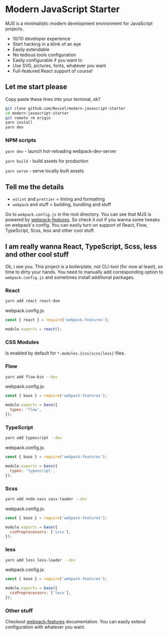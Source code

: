 # Modern JavaScript Starter

MJS is a minimalistic modern development environment for JavaScript projects.

- 10/10 developer experience
- Start hacking in a blink of an eye
- Easily extendable
- No tedious tools configuration
- Easily configurable if you want to
- Use SVG, pictures, fonts, whatever you want
- Full-featured React support of course!

## Let me start please

Copy paste these lines into your terminal, ok?
```sh
git clone github.com/Noviel/modern-javascript-starter
cd modern-javascript-starter
git remote rm origin
yarn install
yarn dev
```

### NPM scripts

`yarn dev` - launch hot-reloading webpack-dev-server

`yarn build` - build assets for production

`yarn serve` - serve locally built assets

## Tell me the details

- `eslint` and `prettier` = linting and formatting
- `webpack` and stuff = building, bundling and stuff

Go to `webpack.config.js` in the root directory. You can see that MJS is powered by [webpack-features](https://github.com/Noviel/webpack-features). So check it out if you wanna some tweaks on webpack's config. You can easily turn on support of React, Flow, TypeScript, Scss, less and other cool stuff.

## I am really wanna React, TypeScript, Scss, less and other cool stuff

Ok, i see you. This project is a boilerplate, not CLI-tool (for now at least), so time to dirty your hands. You need to manually add corresponding option to `webpack.config.js` and sometimes install additional packages.

### React

```sh
yarn add react react-dom
```

webpack.config.js:

```javascript
const { react } = require('webpack-features');

module.exports = react();
```

### CSS Modules

Is enabled by default for `*.modules.{css|scss|less}` files.

### Flow

```sh
yarn add flow-bin --dev
```
webpack.config.js:
```javascript
const { base } = require('webpack-features');

module.exports = base({
  types: 'flow',
});
```

### TypeScript

```sh
yarn add typescript --dev
```
webpack.config.js:
```javascript
const { base } = require('webpack-features');

module.exports = base({
  types: 'typescript',
});
```

### Scss

```sh
yarn add node-sass sass-loader --dev
```
webpack.config.js:
```javascript
const { base } = require('webpack-features');

module.exports = base({
  cssPreprocessors: ['scss'],
});
```

### less

```sh
yarn add less less-loader --dev
```
webpack.config.js:
```javascript
const { base } = require('webpack-features');

module.exports = base({
  cssPreprocessors: ['less'],
});
```

### Other stuff
Checkout [webpack-features](https://github.com/Noviel/webpack-features) documentation. You can easily extend configuration with whatever you want.
